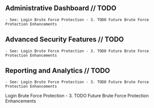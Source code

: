 
## Administrative Dashboard // TODO
    - See: Login Brute Force Protection - 3. TODO Future Brute Force Protection Enhancements
## Advanced Security Features  // TODO
    - See: Login Brute Force Protection - 3. TODO Future Brute Force Protection Enhancements
## Reporting and Analytics  // TODO
    - See: Login Brute Force Protection - 3. TODO Future Brute Force Protection Enhancements

Login Brute Force Protection - 3. TODO Future Brute Force Protection Enhancements